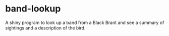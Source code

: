 # band-lookup
A shiny program to look up a band from a Black Brant and see a summary of sightings and a description of the bird.
